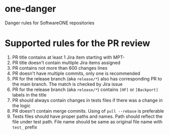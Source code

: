 # one-danger
Danger rules for SoftwareONE repositories


# Supported rules for the PR review

1. PR title contains at least 1 Jira item starting with MPT-
2. PR title doesn't contain multiple Jira items assigned
3. PR contains not more than 600 changes lines
4. PR doesn't have multiple commits, only one is recommended
5. PR for the release branch (aka `release/*`) also has corresponding PR to the main branch. The match is checked by Jira issue
6. PR for the release branch (aka `release/*`) contains `[HF]` or `[Backport]` labels in the title
7. PR should always contain changes in tests files if there was a change in the logic
8. PR doesn't contain merge commits. Using of `pull --rebase` is preferable
9. Tests files should have proper paths and names. Path should reflect the file under test path. File name should be same as original file name with `test_` prefix
